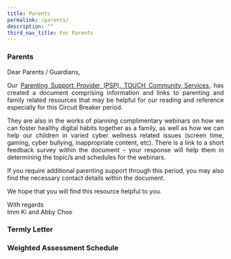 ```yaml
---
title: Parents
permalink: /parents/
description: ""
third_nav_title: For Parents
---
```

### Parents

<div align="justify">
Dear Parents / Guardians,

Our&nbsp;[Parenting Support Provider (PSP),&nbsp;TOUCH Community Services](/files/Useful%20Links/Parents/TOUCH%20Parenting%20Update%20(April%202020).pdf), has created a document comprising information and links to parenting and family related resources that may be helpful for our reading and reference especially for this Circuit Breaker period.

They are also in the works of planning complimentary webinars on how we can foster healthy digital habits together as a family, as well as how we can help our children in varied cyber wellness related issues (screen time, gaming, cyber bullying, inappropriate content, etc). There is a link to a short feedback survey within the document – your response will help them in determining the topic/s and schedules for the webinars.

If you require additional parenting support through this period, you may also find the necessary contact details within the document.

We hope that you will find this resource helpful to you.

  

With regards<br>
Imm Ki and Abby Choo
</div>

### Termly Letter

### Weighted Assessment Schedule